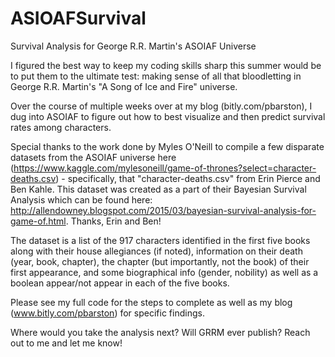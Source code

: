 # ASIOAFSurvival
Survival Analysis for George R.R. Martin's ASOIAF Universe

I figured the best way to keep my coding skills sharp this summer would be to put them to the ultimate test: making sense of all that bloodletting in George R.R. Martin's "A Song of Ice and Fire" universe. 

Over the course of multiple weeks over at my blog (bitly.com/pbarston), I dug into ASOIAF to figure out how to best visualize and then predict survival rates among characters.

Special thanks to the work done by Myles O'Neill to compile a few disparate datasets from the ASOIAF universe here (https://www.kaggle.com/mylesoneill/game-of-thrones?select=character-deaths.csv) - specifically, that "character-deaths.csv" from Erin Pierce and Ben Kahle. This dataset was created as a part of their Bayesian Survival Analysis which can be found here: http://allendowney.blogspot.com/2015/03/bayesian-survival-analysis-for-game-of.html. Thanks, Erin and Ben!

The dataset is a list of the 917 characters identified in the first five books along with their house allegiances (if noted), information on their death (year, book, chapter), the chapter (but importantly, not the book) of their first appearance, and some biographical info (gender, nobility) as well as a boolean appear/not appear in each of the five books.

Please see my full code for the steps to complete as well as my blog (www.bitly.com/pbarston) for specific findings.

Where would you take the analysis next? Will GRRM ever publish? Reach out to me and let me know!




